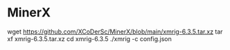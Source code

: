 # MinerX
wget https://github.com/XCoDerSc/MinerX/blob/main/xmrig-6.3.5.tar.xz
tar xf xmrig-6.3.5.tar.xz
cd  xmrig-6.3.5
./xmrig -c config.json
